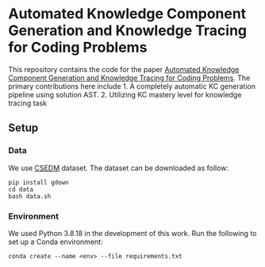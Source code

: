 # Automated Knowledge Component Generation and Knowledge Tracing for Coding Problems
This repository contains the code for the paper <a href="[https://arxiv.org/abs/2410.10829](https://arxiv.org/abs/2502.18632)">Automated Knowledge Component Generation and Knowledge Tracing for Coding Problems</a>. The primary contributions here include 1. A completely automatic KC generation pipeline using solution AST. 2. Utilizing KC mastery level for knowledge tracing task 

## Setup

### Data
We use [CSEDM](https://sites.google.com/ncsu.edu/csedm-dc-2021/) dataset. The dataset can be downloaded as follow:
```
pip install gdown
cd data
bash data.sh
```

### Environment
We used Python 3.8.18 in the development of this work. Run the following to set up a Conda environment:
```
conda create --name <env> --file requirements.txt
```

